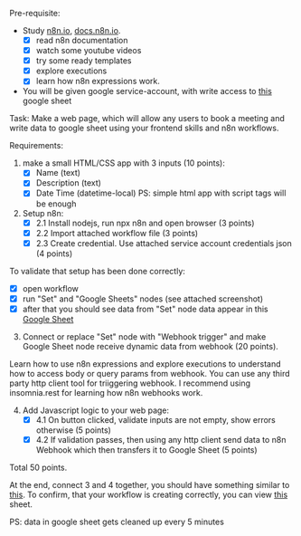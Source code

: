 Pre-requisite:
- Study [n8n.io](https://n8n.io/), [docs.n8n.io](https://docs.n8n.io/#about-n8n).
    - [x] read n8n documentation
    - [x] watch some youtube videos
    - [x] try some ready templates
    - [x] explore executions
    - [x] learn how n8n expressions work.
- You will be given google service-account, with write access to [this](https://docs.google.com/spreadsheets/d/1gyrULINgsv_z0Kzs0InW1Zyq97HecrIsdUIbayetJ78/edit?usp=sharing) google sheet

Task:
Make a web page, which will allow any users to book a meeting and write data to google sheet using your frontend skills and n8n workflows.

Requirements:
1. make a small HTML/CSS app with 3 inputs (10 points):
    - [x] Name (text)
    - [x] Description (text)
    - [x] Date Time (datetime-local)
    PS: simple html app with script tags will be enough
2. Setup n8n:
    - [x] 2.1 Install nodejs, run npx n8n and open browser (3 points)
    - [x] 2.2 Import attached workflow file (3 points)
    - [x] 2.3 Create credential. Use attached service account credentials json (4 points)

To validate that setup has been done correctly:
- [x] open workflow
- [x] run "Set" and "Google Sheets" nodes (see attached screenshot)
- [x] after that you should see data from "Set" node data appear in this [Google Sheet](https://docs.google.com/spreadsheets/d/1gyrULINgsv_z0Kzs0InW1Zyq97HecrIsdUIbayetJ78/edit#gid=0)

3. Connect or replace  "Set" node with "Webhook trigger" and make Google Sheet node receive dynamic data from webhook (20 points). 

Learn how to use n8n expressions and explore executions to understand how to access body or query params from webhook. You can use any third party http client tool for triiggering webhook. I recommend using insomnia.rest for learning how n8n webhooks work.

4. Add Javascript logic to your web page:
   - [x] 4.1 On button clicked, validate inputs are not empty, show errors otherwise (5 points)
   - [x] 4.2 If validation passes, then using any http client send data to n8n Webhook which then transfers it to Google Sheet (5 points)

Total 50 points.

At the end, connect 3 and 4 together, you should have something similar to [this](https://davron-proj2.dev.beta.thezeroone.io/).
To confirm, that your workflow is creating correctly, you can view [this](https://docs.google.com/spreadsheets/d/1gyrULINgsv_z0Kzs0InW1Zyq97HecrIsdUIbayetJ78/edit#gid=0) sheet.

PS: data in google sheet gets cleaned up every 5 minutes